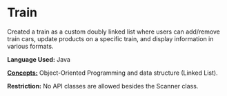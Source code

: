 # Train
Created a train as a custom doubly linked list where users can add/remove train cars, update products on a specific train, and display information in various formats.

<b>Language Used:</b> Java

<b><u>Concepts:</u></b> Object-Oriented Programming and data structure (Linked List).

<b>Restriction:</b> No API classes are allowed besides the Scanner class.
